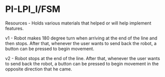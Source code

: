 # PI-LPI_I/FSM

Resources - Holds various materials that helped or will help implement features.

v1 - Robot makes 180 degree turn when arriving at the end of the line and then stops.
     After that, whenever the user wants to send back the robot, a button can be pressed to begin movement.

v2 - Robot stops at the end of the line. After that, whenever the user wants to send back the robot,
     a button can be pressed to begin movement in the opposite direction that he came.
